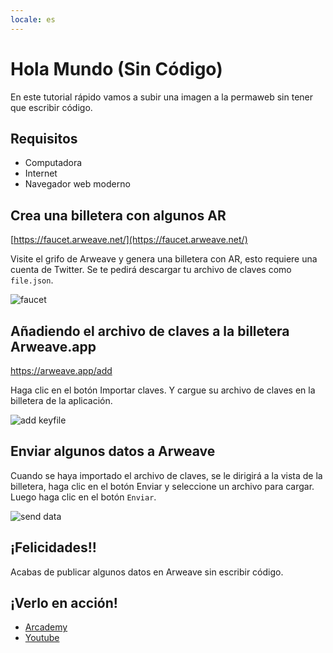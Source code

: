 ```yaml
---
locale: es
---
```


# Hola Mundo (Sin Código)

En este tutorial rápido vamos a subir una imagen a la permaweb sin tener que escribir código.

## Requisitos

- Computadora
- Internet
- Navegador web moderno

## Crea una billetera con algunos AR

[https://faucet.arweave.net/](https://faucet.arweave.net/)

Visite el grifo de Arweave y genera una billetera con AR, esto requiere una cuenta de Twitter. Se te pedirá descargar tu archivo de claves como `file.json`.

![faucet](https://arweave.net/aO-L2ZAhqUC6H1xThrY8-b9TwQykRcRhZkPaeF9tTuo/)

## Añadiendo el archivo de claves a la billetera Arweave.app

https://arweave.app/add

Haga clic en el botón Importar claves. Y cargue su archivo de claves en la billetera de la aplicación.

![add keyfile](https://arweave.net/urFQ0X2pBHmDRk9v8zeog4yDGmj1mYA16nS_7shpJSE/)

## Enviar algunos datos a Arweave

Cuando se haya importado el archivo de claves, se le dirigirá a la vista de la billetera, haga clic en el botón Enviar y seleccione un archivo para cargar. Luego haga clic en el botón `Enviar`.

![send data](https://arweave.net/UnT4rcnGUgkJgggVFUVXA6M2e0IrWs-VzNnpJ4mJr3M)

## ¡Felicidades!!

Acabas de publicar algunos datos en Arweave sin escribir código.

## ¡Verlo en acción!

- [Arcademy](https://arcademy.arweave.dev/#/AtomicPlayground/xMVuQ5BKy__EccnMu0Ji_0rPk3f6yCtIRdHwvjSweB4)
- [Youtube](https://youtu.be/T6wJ3m5ABSU)
